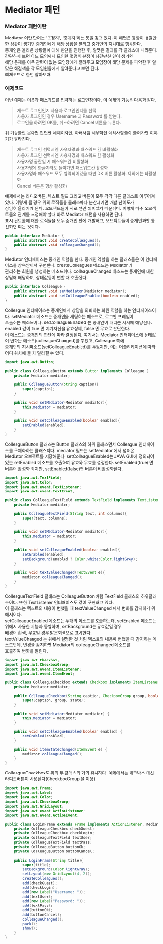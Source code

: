 # Mediator 패턴

### Mediator 패턴이란
Mediator 이란 단어는 '조정자', '중개자'라는 뜻을 갖고 있다. 이 패턴은 영향이 생길만한 상황이 생기면 중개인에게 해당 상황을 알리고 중개인의 지시대로 행동한다.\
중개인은 올라온 상황들에 대해 판단을 진행한 후, 알맞은 결과를 각 클래스에 내려준다. 간단하게 보면 어느 모임에서 모임원 몇명이 분쟁이 생길만한 일이 생기면 \
해당 문제를 아무 관련이 없는 모임장에게 알려주고 모임장이 해당 문제를 파악한 후 알맞은 해결책을 각 모임원들에게 알려준다고 보면 된다.\
예제코드로 한번 알아보자.

### 예제코드
이번 예제는 이름과 패스워드를 입력하는 로그인창이다. 이 예제의 기능은 다음과 같다.
> 게스트 로그인인지 사용자 로그인인지를 선택\
> 사용자 로그인인 경우 Username 과 Password 를 받는다.\
> 로그인을 하려면 OK를, 취소하려면 Cancel 버튼을 누른다.

위 기능들만 본다면 간단한 예제이지만, 아래처럼 세부적인 예외사항들이 들어가면 이야기가 달라진다.
> 게스트 로그인 선택시엔 사용자명과 패스워드 칸 비활성화\
> 사용자 로그인 선택시엔 사용자명과 패스워드 칸 활성화\
> 사용자명 공란일 시 패스워드칸 비활성화\
> 사용자명에 한글자라도 들어가면 패스워드칸 활성화\
> 사용자명과 패스워드 모두 입력되어있을 때만 OK 버튼 활성화. 이외에는 비활성화\
> Cancel 버튼은 항상 활성화\

예제에서는 라디오버튼, 텍스트 필드 그리고 버튼이 모두 각각 다른 클래스로 이루어져 있다. 이렇게 될 경우 위의 로직들을 클래스마다 분산시키면 개발 난이도가 \
상당히 올라가게 된다. 오브젝트들이 서로 연관 되어있기 때문이다. 이렇게 다수 오브젝트들의 관계를 조정해야 할때 바로 Mediator 패턴을 사용하면 된다.\
표시 컨트롤에 대한 로직들을 모두 중개인 안에 개발하고, 오브젝트들이 중개인과만 통신하면 되는 것이다.

```java
public interface Mediator {
    public abstract void createColleagues();
    public abstract void colleagueChanged();
}
```
Mediator 인터페이스는 중개인 역할을 한다. 중개인 역할을 하는 클래스들은 이 인터페이스를 상속받아서 구현된다. createColleagues 메소드는 Mediator 가\
관리하는 회원을 생성하는 메소드이다. colleagueChanged 메소드는 중개인에 대한 상담에 해당하며, 상태값등이 변할 때 호출된다.

```java
public interface Colleague {
    public abstract void setMediator(Mediator mediator);
    public abstract void setColleagueEnabled(boolean enabled);
}
```
Colleague 인터페이스는 중개인에게 상담을 의뢰하는 회원 역할을 하는 인터페이스이다. setMediator 메소드는 중개인을 세팅하는 메소드로, 로그인 프레임이 \
호출하는 메소드이다. setColleagueEnabled 는 중개인이 내리는 지시에 해당한다. enabled 값이 true 면 자기자신을 유효상태, false 면 무효로 판단한다. \
이 메소드는 중개인의 판단에 따라 결정된다. 여기서는 Mediator 인터페이스에 상태값이 변하는 메소드(colleagueChanged)를 두었고, Colleague 쪽에\
중개인의 지시메소드(setColleagueEnabled)를 두었지만, 이는 어플리케이션에 따라 어디 위치에 둘 지 달라질 수 있다.

```java
import java.awt.Button;

public class ColleagueButton extends Button implements Colleague {
    private Mediator mediator;
    
    public ColleagueButton(String caption){
        super(caption);
    }
    
    public void setMediator(Mediator mediator){
        this.mediator = mediator;
    }
    
    public void setColleagueEnabled(boolean enabled){
        setEnabled(enabled);
    }
}
```
ColleagueButton 클래스는 Button 클래스의 하위 클래스면서 Colleague 인터페이스를 구체화하는 클래스이다. mediator 필드는 setMediator 에서 넘어온\
Mediator 오브젝트를 저장해준다. setColleagueEnabled는 JAVA GUI에 정의되어있는 setEnabled 메소드를 호출하여 유효와 무효를 설정한다.
setEnabled(true) 면 버튼이 활성화 되지만, setEnabled(false)면 버튼이 비활성화된다.

```java
import java.awt.TextField;
import java.awt.Color;
import java.awt.event.TextListener;
import java.awt.event.TextEvent;

public class ColleagueTextField extends TextField implements TextListener, Collegue{
    private Mediator mediator;
    
    public ColleagueTextField(String text, int columns){
        super(text, columns);
    }
    
    public void setMediator(Mediator mediator){
        this.mediator = mediator;
    }
    
    public void setColleagueEnabled(boolean enabled){
        setEnabled(enabled);
        setBackground(enabled ? Color.white:Color.lightGrey);
    }
    
    public void textValueChanged(TextEvent e){
        mediator.colleagueChanged();
    }
}
```
ColleagueTextField 클래스는 ColleagueButton 처럼 TextField 클래스의 하위클래스이다. 또한 TextListener 인터페이스도 같이 구현하고 있다.\
이 클래스는 텍스트의 내용이 변했을 때 textValueChanged 에서 변화를 감지하기 위해서이다.\
setColleagueEnabled 메소드는 두개의 메소드를 호출하는데, setEnabled 메소드는 위에서 사용한 기능과 동일하며, setBackground는 유효값일 경우\
배경이 흰색, 무효일 경우 밝은회색으로 표시한다.\
textValueChanged 는 위에서 설명한 것 처럼 텍스트의 내용이 변했을 때 감지하는 메소드인데, 변경을 감지하면 Mediator의 colleagueChanged 메소드를\
호출하여 변화를 알린다.

```java
import java.awt.Checkbox;
import java.awt.CheckboxGroup;
import java.awt.event.ItemListener;
import java.awt.event.ItemEvent;

public class ColleagueCheckbox extends Checkbox implements ItemListener,Colleague {
    private Mediator mediator;

    public ColleagueCheckbox(String caption, CheckboxGroup group, boolean state) {
        super(caption, group, state);
    }

    public void setMediator(Mediator mediator) {
        this.mediator = mediator;
    }

    public void setColleagueEnabled(boolean enabled) {
        setEnabled(enabled);
    }

    public void itemStateChanged(ItemEvent e) {
        mediator.colleagueChanged();
    }
}
```
ColleagueCheckbox도 위의 두 클래스와 거의 유사하다. 예제에서는 체크박스 대신 라디오버튼이 사용된다(CheckboxGroup 을 이용)

```java
import java.awt.Frame;
import java.awt.Label;
import java.awt.Color;
import java.awt.CheckboxGruop;
import java.awt.GridLayout;
import java.awt.event.ActionListener;
import java.awt.event.ActionEvent;

public class LoginFrame extends Frame implements ActionListener, Mediator {
    private ColleagueCheckbox checkGuest;
    private ColleagueCheckbox checkLogin;
    private ColleagueTextField textUser;
    private ColleagueTextField textPass;
    private ColleagueButton buttonOk;
    private ColleagueButton buttonCancel;
    
    public LoginFrame(String title){
        super(title);
        setBackground(Color.lightGray);
        setLayout(new GridLayout(4, 2));
        createColleagues();
        add(checkGuest);
        add(checkLogin);
        add(new Label("Username: "));
        add(textUser);
        add(new Label("Password: "));
        add(textPass);
        add(buttonOk);
        add(buttonCancel);
        colleagueChanged();
        pack();
        show();
    }
}
```
